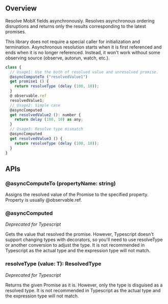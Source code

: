 ## Overview

Resolve MobX fields asynchronously. Resolves asynchronous ordering disruptions and returns only the results corresponding to the latest promises.

This library does not require a special caller for initialization and termination. Asynchronous resolution starts when it is first referenced and ends when it is no longer referenced. Instead, it won't work without some observing source (observe, autorun, watch, etc.).

```js
class {
  // Usage1: Use the both of resolved value and unresolved promise.
  @asyncComputeTo ("resolvedValue1")
  get promise1 () {
    return resolveType (delay (100, 10));
  }
  @ observable.ref
  resolvedValue1;
  // Usage2: Simple case
  @asyncComputed
  get resolvedValue2 (): number {
    return delay (100, 10) as any;
  }
  // Usage3: Resolve type mismatch
  @asyncComputed
  get resolvedValue3 () {
    return resolveType (delay (100, 10));
  }
}
```

## APIs

### @asyncComputeTo (propertyName: string)
Assigns the resolved value of the Promise to the specified property. Property is usually @observable.ref.

### @asyncComputed
_Deprecated for Typescript_

Gets the value that resolved the promise. However, Typescript doesn't support changing types with decorators, so you'll need to use resolveType or another conversion to adjust the type. It is not recommended in Typescript as the actual type and the expression type will not match.

### resolveType (value: T): ResolvedType <T>
_Deprecated for Typescript_

Returns the given Promise as it is. However, only the type is disguised as a resolved type. It is not recommended in Typescript as the actual type and the expression type will not match.